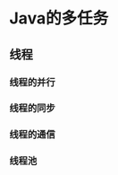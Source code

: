 # Java的多任务

[//]: # (__author__ = "Wenger Binning")

## 线程

### 线程的并行

### 线程的同步

### 线程的通信

### 线程池
